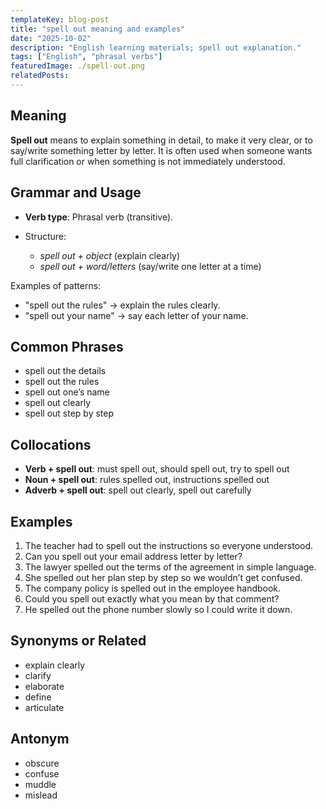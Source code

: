 ```yaml
---
templateKey: blog-post
title: "spell out meaning and examples"
date: "2025-10-02"
description: "English learning materials; spell out explanation."
tags: ["English", "phrasal verbs"]
featuredImage: ./spell-out.png
relatedPosts:
---
```


## Meaning

**Spell out** means to explain something in detail, to make it very clear, or to say/write something letter by letter.
It is often used when someone wants full clarification or when something is not immediately understood.

## Grammar and Usage

- **Verb type**: Phrasal verb (transitive).
- Structure:

  - _spell out + object_ (explain clearly)
  - _spell out + word/letters_ (say/write one letter at a time)

Examples of patterns:

- "spell out the rules" → explain the rules clearly.
- "spell out your name" → say each letter of your name.

## Common Phrases

- spell out the details
- spell out the rules
- spell out one’s name
- spell out clearly
- spell out step by step

## Collocations

- **Verb + spell out**: must spell out, should spell out, try to spell out
- **Noun + spell out**: rules spelled out, instructions spelled out
- **Adverb + spell out**: spell out clearly, spell out carefully

## Examples

1. The teacher had to spell out the instructions so everyone understood.
2. Can you spell out your email address letter by letter?
3. The lawyer spelled out the terms of the agreement in simple language.
4. She spelled out her plan step by step so we wouldn’t get confused.
5. The company policy is spelled out in the employee handbook.
6. Could you spell out exactly what you mean by that comment?
7. He spelled out the phone number slowly so I could write it down.

## Synonyms or Related

- explain clearly
- clarify
- elaborate
- define
- articulate

## Antonym

- obscure
- confuse
- muddle
- mislead
